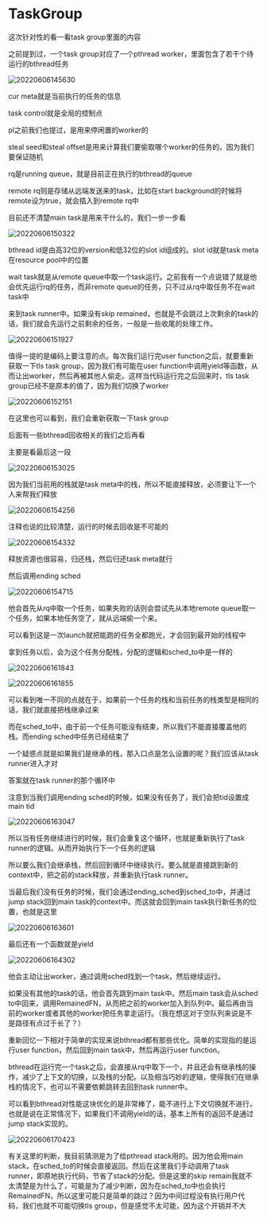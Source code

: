 # TaskGroup

这次针对性的看一看task group里面的内容

之前提到过，一个task group对应了一个pthread worker，里面包含了若干个待运行的bthread任务

![20220606145630](https://picsheep.oss-cn-beijing.aliyuncs.com/pic/20220606145630.png)

cur meta就是当前执行的任务的信息

task control就是全局的控制点

pl之前我们也提过，是用来停闲置的worker的

steal seed和steal offset是用来计算我们要偷取哪个worker的任务的。因为我们要保证随机

rq是running queue，就是目前正在执行的bthread的queue

remote rq则是存储从远端发送来的task，比如在start background的时候将remote设为true，就会插入到remote rq中

目前还不清楚main task是用来干什么的，我们一步一步看

![20220606150322](https://picsheep.oss-cn-beijing.aliyuncs.com/pic/20220606150322.png)

bthread id是由高32位的version和低32位的slot id组成的。slot id就是task meta在resource pool中的位置

wait task就是从remote queue中取一个task运行。之前我有一个点说错了就是他会优先运行rq的任务，而非remote queue的任务，只不过从rq中取任务不在wait task中

来到task runner中。如果没有skip remained，也就是不会跳过上次剩余的task的话，我们就会先运行之前剩余的任务，一般是一些收尾的处理工作。

![20220606151927](https://picsheep.oss-cn-beijing.aliyuncs.com/pic/20220606151927.png)

值得一提的是编码上要注意的点。每次我们运行完user function之后，就要重新获取一下tls task group，因为我们有可能在user function中调用yield等函数，从而让出worker，然后再被其他人偷走。这样当代码运行完之后回来时，tls task group已经不是原本的值了，因为我们切换了worker

![20220606152151](https://picsheep.oss-cn-beijing.aliyuncs.com/pic/20220606152151.png)

在这里也可以看到，我们会重新获取一下task group

后面有一些bthread回收相关的我们之后再看

主要是看最后这一段

![20220606153025](https://picsheep.oss-cn-beijing.aliyuncs.com/pic/20220606153025.png)

因为我们当前用的栈就是task meta中的栈，所以不能直接释放，必须要让下一个人来帮我们释放

![20220606154256](https://picsheep.oss-cn-beijing.aliyuncs.com/pic/20220606154256.png)

注释也说的比较清楚，运行的时候去回收是不可能的

![20220606154332](https://picsheep.oss-cn-beijing.aliyuncs.com/pic/20220606154332.png)

释放资源也很容易，归还栈，然后归还task meta就行

然后调用ending sched

![20220606154715](https://picsheep.oss-cn-beijing.aliyuncs.com/pic/20220606154715.png)

他会首先从rq中取一个任务，如果失败的话则会尝试先从本地remote queue取一个任务，如果本地任务空了，就从远端偷一个来。

可以看到这是一次launch就把能跑的任务全都跑光，才会回到最开始的线程中

拿到任务以后，会为这个任务分配栈，分配的逻辑和sched_to中是一样的

![20220606161843](https://picsheep.oss-cn-beijing.aliyuncs.com/pic/20220606161843.png)

![20220606161855](https://picsheep.oss-cn-beijing.aliyuncs.com/pic/20220606161855.png)

可以看到唯一不同的点就在于，如果前一个任务的栈和当前任务的栈类型是相同的话，我们就直接把栈继承过来

而在sched_to中，由于前一个任务可能没有结束，所以我们不能直接覆盖他的栈。而ending sched中任务已经结束了

一个疑惑点就是如果我们是继承的栈，那入口点是怎么设置的呢？我们应该从task runner进入才对

答案就在task runner的那个循环中

注意到当我们调用ending sched的时候，如果没有任务了，我们会把tid设置成main tid

![20220606163047](https://picsheep.oss-cn-beijing.aliyuncs.com/pic/20220606163047.png)

所以当有任务继续进行的时候，我们会重复这个循环，也就是重新执行了task runner的逻辑。从而开始执行下一个任务的逻辑

所以要么我们会继承栈，然后回到循环中继续执行。要么就是直接跳到新的context中，把之前的stack释放，并重新执行task runner。

当最后我们没有任务的时候，我们会通过ending_sched到sched_to中，并通过jump stack回到main task的context中。而这就会回到main task执行新任务的位置，也就是这里

![20220606163601](https://picsheep.oss-cn-beijing.aliyuncs.com/pic/20220606163601.png)

最后还有一个函数就是yield

![20220606164302](https://picsheep.oss-cn-beijing.aliyuncs.com/pic/20220606164302.png)

他会主动让出worker，通过调用sched找到一个task，然后继续运行。

如果没有其他的task的话，他会首先跳到main task中。然后main task会从sched to中回来，调用RemainedFN，从而把之前的worker加入到队列中。最后再由当前的worker或者其他的worker把任务拿走运行。（我在想这对于空队列来说是不是路径有点过于长了？）

重新回忆一下相对于简单的实现来说bthread都有那些优化。简单的实现指的是运行user function，然后回到main task中，然后再运行user function。

bthread在运行完一个task之后，会直接从rq中取下一个，并且还会有继承栈的操作，减少了上下文的切换，以及栈的分配。以及相当巧妙的逻辑，使得我们在继承栈的情况下，也可以不需要依赖跳转去回到task runner中。

可以看到bthread对性能这块优化的是非常棒了，能不进行上下文切换就不进行，也就是说在正常情况下，如果我们不调用yield的话，基本上所有的返回不是通过jump stack实现的。

![20220606170423](https://picsheep.oss-cn-beijing.aliyuncs.com/pic/20220606170423.png)

有关这里的判断，我目前猜测是为了给pthread stack用的。因为他会用main stack，在sched_to的时候会直接返回。然后在这里我们手动调用了task runner，即原地执行代码，节省了stack的分配。但是这里的skip remain我就不太清楚是为什么了，可能是为了减少判断，因为在sched_to中也会执行RemainedFN，所以这里可能只是简单的跳过？因为中间过程没有执行用户代码，我们也就不可能切换tls group，但是感觉不太可能，因为这个开销并不大

